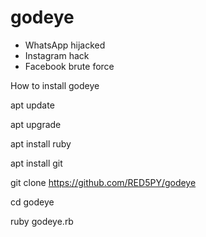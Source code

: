 # godeye

* WhatsApp hijacked
* Instagram hack
* Facebook brute force 

How to install godeye

apt update

apt upgrade

apt install ruby

apt install git

git clone https://github.com/RED5PY/godeye

cd godeye

ruby godeye.rb



